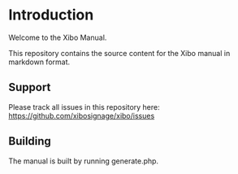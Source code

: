 # Introduction
Welcome to the Xibo Manual.

This repository contains the source content for the Xibo manual in markdown format. 

## Support
Please track all issues in this repository here: https://github.com/xibosignage/xibo/issues

## Building
The manual is built by running generate.php.